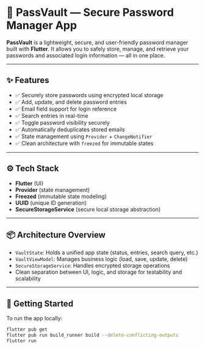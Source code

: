 # 🔐 PassVault — Secure Password Manager App

**PassVault** is a lightweight, secure, and user-friendly password manager built with **Flutter**. It allows you to safely store, manage, and retrieve your passwords and associated login information — all in one place.

---

## ✨ Features

- ✅ Securely store passwords using encrypted local storage
- ✅ Add, update, and delete password entries
- ✅ Email field support for login reference
- ✅ Search entries in real-time
- ✅ Toggle password visibility securely
- ✅ Automatically deduplicates stored emails
- ✅ State management using `Provider` + `ChangeNotifier`
- ✅ Clean architecture with `freezed` for immutable states

---

## ⚙️ Tech Stack

- **Flutter** (UI)
- **Provider** (state management)
- **Freezed** (immutable state modeling)
- **UUID** (unique ID generation)
- **SecureStorageService** (secure local storage abstraction)

---

## 📦 Architecture Overview

- `VaultState`: Holds a unified app state (status, entries, search query, etc.)
- `VaultViewModel`: Manages business logic (load, save, update, delete)
- `SecureStorageService`: Handles encrypted storage operations
- Clean separation between UI, logic, and storage for testability and scalability

---

## 🚀 Getting Started

To run the app locally:

```bash
flutter pub get
flutter pub run build_runner build --delete-conflicting-outputs
flutter run
